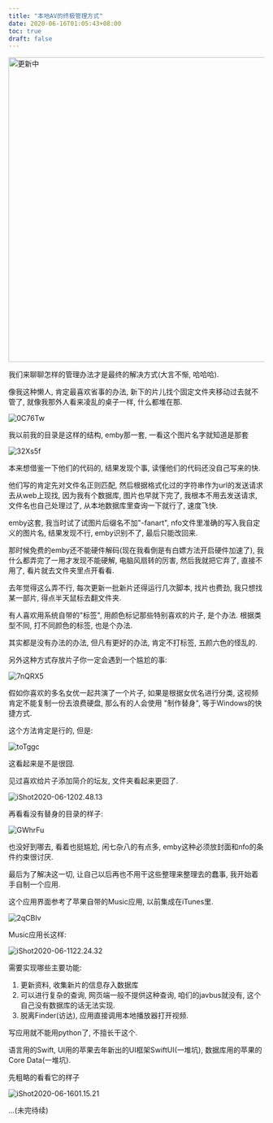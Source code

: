 ```yaml
---
title: "本地AV的终极管理方式"
date: 2020-06-16T01:05:43+08:00
toc: true
draft: false
---
```


<img src="https://cdn.jsdelivr.net/gh/zhaoleihello/ImageStore@master/Images/iShot2020-06-1602.14.03.jpg" width=600px title="更新中">

<!--more-->

我们来聊聊怎样的管理办法才是最终的解决方式(大言不惭, 哈哈哈).


像我这种懒人, 肯定最喜欢省事的办法, 新下的片儿找个固定文件夹移动过去就不管了, 就像我那外人看来凌乱的桌子一样, 什么都堆在那.

![0C76Tw](https://cdn.jsdelivr.net/gh/zhaoleihello/ImageStore@master/Images/0C76Tw.jpg)


我以前我的目录是这样的结构, emby那一套, 一看这个图片名字就知道是那套

![32Xs5f](https://cdn.jsdelivr.net/gh/zhaoleihello/ImageStore@master/Images/32Xs5f.png)

本来想借鉴一下他们的代码的, 结果发现个事, 读懂他们的代码还没自己写来的快.

他们写的肯定先对文件名正则匹配, 然后根据格式化过的字符串作为url的发送请求去从web上现找, 因为我有个数据库, 图片也早就下完了, 我根本不用去发送请求, 文件名也自己处理过了, 从本地数据库里查询一下就行了, 速度飞快.

emby这套, 我当时试了试图片后缀名不加"-fanart", nfo文件里准确的写入我自定义的图片名, 结果发现不行, emby识别不了, 最后只能改回来.

那时候免费的emby还不能硬件解码(现在我看倒是有白嫖方法开启硬件加速了), 我什么都弄完了一用才发现不能硬解, 电脑风扇转的厉害, 然后我就把它弃了, 直接不用了, 看片就去文件夹里点开看看.


去年觉得这么弄不行, 每次更新一批新片还得运行几次脚本, 找片也费劲, 我只想找某一部片, 得点半天鼠标去翻文件夹.

有人喜欢用系统自带的"标签", 用颜色标记那些特别喜欢的片子, 是个办法. 根据类型不同, 打不同颜色的标签, 也是个办法.

其实都是没有办法的办法, 但凡有更好的办法, 肯定不打标签, 五颜六色的怪乱的.

另外这种方式存放片子你一定会遇到一个尴尬的事:

![7nQRX5](https://cdn.jsdelivr.net/gh/zhaoleihello/ImageStore@master/Images/7nQRX5.png)

假如你喜欢的多名女优一起共演了一个片子, 如果是根据女优名进行分类, 这视频肯定不能复制一份去浪费硬盘, 那么有的人会使用
"制作替身", 等于Windows的快捷方式.

这个方法肯定是行的, 但是:

![toTggc](https://cdn.jsdelivr.net/gh/zhaoleihello/ImageStore@master/Images/toTggc.png)

这看起来是不是很囧.

见过喜欢给片子添加简介的坛友, 文件夹看起来更囧了.

![iShot2020-06-1202.48.13](https://cdn.jsdelivr.net/gh/zhaoleihello/ImageStore@master/Images/iShot2020-06-1202.48.13.jpg)

再看看没有替身的目录的样子:

![GWhrFu](https://cdn.jsdelivr.net/gh/zhaoleihello/ImageStore@master/Images/GWhrFu.png)

也没好到哪去, 看着也挺尴尬, 闲七杂八的有点多, emby这种必须放封面和nfo的条件约束很讨厌.

最后为了解决这一切, 让自己以后再也不用干这些整理来整理去的蠢事, 我开始着手自制一个应用.

这个应用界面参考了苹果自带的Music应用, 以前集成在iTunes里.

![2qCBIv](https://cdn.jsdelivr.net/gh/zhaoleihello/ImageStore@master/Images/2qCBIv.png)

Music应用长这样:

![iShot2020-06-1122.24.32](https://cdn.jsdelivr.net/gh/zhaoleihello/ImageStore@master/Images/iShot2020-06-1122.24.32.jpg)

需要实现哪些主要功能:

1. 更新资料, 收集新片的信息存入数据库
2. 可以进行复杂的查询, 网页端一般不提供这种查询, 咱们的javbus就没有, 这个自己没有数据库的话无法实现.
3. 脱离Finder(访达), 应用直接调用本地播放器打开视频.

写应用就不能用python了, 不擅长干这个.

语言用的Swift, UI用的苹果去年新出的UI框架SwiftUI(一堆坑), 数据库用的苹果的Core Data(一堆坑).

先粗略的看看它的样子

![iShot2020-06-1601.15.21](https://cdn.jsdelivr.net/gh/zhaoleihello/ImageStore@master/Images/iShot2020-06-1601.15.21.jpg)

...(未完待续)
